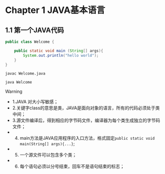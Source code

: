 # Chapter 1 JAVA基本语言
## 1.1 第一个JAVA代码

```java
public class Welcome {

	public static void main (String[] args){
		System.out.println("hello world");
	}
}
```

`javac Welcome.java`

`java Welcome`

> [!WARNING]
> - 1.JAVA 对大小写敏感；
> - 2.关键字class的意思是类，JAVA是面向对象的语言，所有的代码必须处于类中间；
> - 3.源文件编译后，得到相应的字节码文件，编译器为每个类生成独立的字节码文件；
> - 4. main方法是JAVA应用程序的入口方法，格式固定`public static void main(String[] args){...}`;
> - 5. 一个源文件可以包含多个类；
> - 6. 每个语句必须以分号结束，回车不是语句结束的标志；
